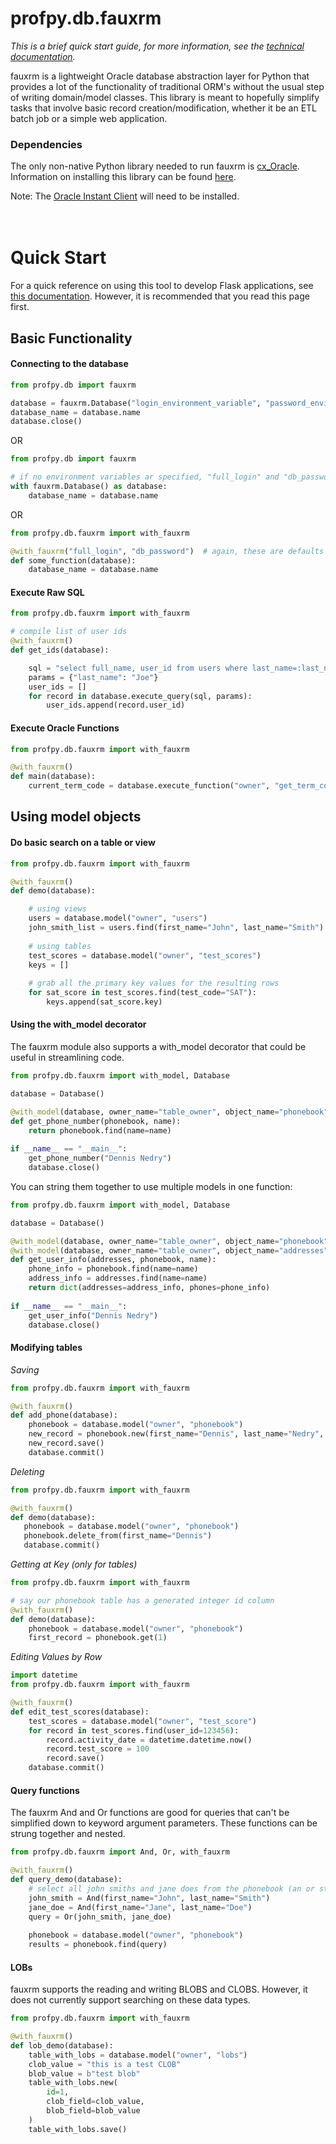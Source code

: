 # profpy.db.fauxrm
<i>This is a brief quick start guide, for more information, see the [technical documentation](./documentation/).</i>


fauxrm is a lightweight Oracle database abstraction layer for Python that provides a lot of the
functionality of traditional ORM's without the usual step of writing domain/model classes.
This library is meant to hopefully simplify tasks that involve basic record creation/modification,
whether it be an ETL batch job or a simple web application.

### Dependencies
The only non-native Python library needed to run fauxrm is [cx_Oracle](https://oracle.github.io/python-cx_Oracle/).
Information on installing this library can be found [here](http://cx-oracle.readthedocs.io/en/latest/installation.html).

Note: The [Oracle Instant Client](http://www.oracle.com/technetwork/database/database-technologies/instant-client/overview/index.html)
will need to be installed.<br><br><br>

# Quick Start
For a quick reference on using this tool to develop Flask applications, see [this documentation](./documentation/flask.md). However, it is recommended that you read this page first. 
## Basic Functionality
#### Connecting to the database
```python
from profpy.db import fauxrm

database = fauxrm.Database("login_environment_variable", "password_environment_variable")
database_name = database.name  
database.close()

```
OR
```python
from profpy.db import fauxrm

# if no environment variables ar specified, "full_login" and "db_password" are used
with fauxrm.Database() as database:
    database_name = database.name
```

OR

```python
from profpy.db.fauxrm import with_fauxrm

@with_fauxrm("full_login", "db_password")  # again, these are defaults
def some_function(database):
    database_name = database.name

```

#### Execute Raw SQL
```python
from profpy.db.fauxrm import with_fauxrm

# compile list of user ids
@with_fauxrm()
def get_ids(database):

    sql = "select full_name, user_id from users where last_name=:last_name"
    params = {"last_name": "Joe"}
    user_ids = []
    for record in database.execute_query(sql, params):
        user_ids.append(record.user_id)
```

#### Execute Oracle Functions
```python
from profpy.db.fauxrm import with_fauxrm

@with_fauxrm()
def main(database):
    current_term_code = database.execute_function("owner", "get_term_code")
```

## Using model objects 
#### Do basic search on a table or view
```python
from profpy.db.fauxrm import with_fauxrm

@with_fauxrm()
def demo(database):

    # using views
    users = database.model("owner", "users")
    john_smith_list = users.find(first_name="John", last_name="Smith")
    
    # using tables
    test_scores = database.model("owner", "test_scores")
    keys = []
    
    # grab all the primary key values for the resulting rows
    for sat_score in test_scores.find(test_code="SAT"):
        keys.append(sat_score.key)
```

#### Using the with_model decorator
The fauxrm module also supports a with_model decorator that could be useful in streamlining code.
```python
from profpy.db.fauxrm import with_model, Database

database = Database()

@with_model(database, owner_name="table_owner", object_name="phonebook")
def get_phone_number(phonebook, name):
    return phonebook.find(name=name)
    
if __name__ == "__main__":
    get_phone_number("Dennis Nedry")
    database.close()

```

You can string them together to use multiple models in one function:
```python
from profpy.db.fauxrm import with_model, Database

database = Database()

@with_model(database, owner_name="table_owner", object_name="phonebook")
@with_model(database, owner_name="table_owner", object_name="addresses")
def get_user_info(addresses, phonebook, name):
    phone_info = phonebook.find(name=name)
    address_info = addresses.find(name=name)
    return dict(addresses=address_info, phones=phone_info)
    
if __name__ == "__main__":
    get_user_info("Dennis Nedry")
    database.close()
```

#### Modifying tables

*Saving*
```python
from profpy.db.fauxrm import with_fauxrm

@with_fauxrm()
def add_phone(database):
    phonebook = database.model("owner", "phonebook")
    new_record = phonebook.new(first_name="Dennis", last_name="Nedry", phone_number="555-555-5555")
    new_record.save()
    database.commit()
```

*Deleting*
```python
from profpy.db.fauxrm import with_fauxrm

@with_fauxrm()
def demo(database):
   phonebook = database.model("owner", "phonebook")
   phonebook.delete_from(first_name="Dennis")
   database.commit() 
```

*Getting at Key (only for tables)*
```python
from profpy.db.fauxrm import with_fauxrm

# say our phonebook table has a generated integer id column
@with_fauxrm()
def demo(database):
    phonebook = database.model("owner", "phonebook")
    first_record = phonebook.get(1)
```

*Editing Values by Row*
```python
import datetime
from profpy.db.fauxrm import with_fauxrm

@with_fauxrm()
def edit_test_scores(database):
    test_scores = database.model("owner", "test_score")
    for record in test_scores.find(user_id=123456):
        record.activity_date = datetime.datetime.now()
        record.test_score = 100
        record.save()
    database.commit()
```

#### Query functions
The fauxrm And and Or functions are good for queries that can't be simplified down to keyword argument parameters. These
functions can be strung together and nested. 
```python
from profpy.db.fauxrm import And, Or, with_fauxrm

@with_fauxrm()
def query_demo(database):  
    # select all john smiths and jane does from the phonebook (an or statement)
    john_smith = And(first_name="John", last_name="Smith")
    jane_doe = And(first_name="Jane", last_name="Doe")
    query = Or(john_smith, jane_doe)
    
    phonebook = database.model("owner", "phonebook")
    results = phonebook.find(query)
```

#### LOBs
fauxrm supports the reading and writing BLOBS and CLOBS. However, it does not currently support searching on these data types.
```python
from profpy.db.fauxrm import with_fauxrm

@with_fauxrm()
def lob_demo(database):
    table_with_lobs = database.model("owner", "lobs")
    clob_value = "this is a test CLOB"
    blob_value = b"test blob"
    table_with_lobs.new(
        id=1,
        clob_field=clob_value,
        blob_field=blob_value
    )
    table_with_lobs.save()
```

